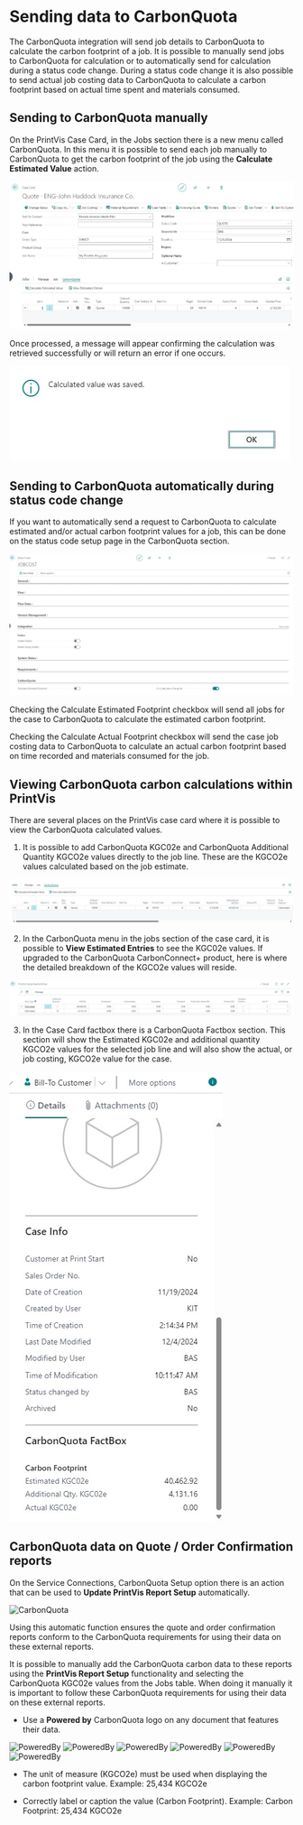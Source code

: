 # Sending data to CarbonQuota

The CarbonQuota integration will send job details to CarbonQuota to calculate the carbon footprint of a job. It is possible to manually send jobs to CarbonQuota for calculation or to automatically send for calculation during a status code change. During a status code change it is also possible to send actual job costing data to CarbonQuota to calculate a carbon footprint based on actual time spent and materials consumed.

## Sending to CarbonQuota manually

On the PrintVis Case Card, in the Jobs section there is a new menu called CarbonQuota. In this menu it is possible to send each job manually to CarbonQuota to get the carbon footprint of the job using the **Calculate Estimated Value** action.

![CarbonQuota](./assets/CQUsage1.jpg)

Once processed, a message will appear confirming the calculation was retrieved successfully or will return an error if one occurs.

![CarbonQuota](./assets/CQUsage2.jpg)

## Sending to CarbonQuota automatically during status code change

If you want to automatically send a request to CarbonQuota to calculate estimated and/or actual carbon footprint values for a job, this can be done on the status code setup page in the CarbonQuota section.

![CarbonQuota](./assets/CQUsage3.jpg)

Checking the Calculate Estimated Footprint checkbox will send all jobs for the case to CarbonQuota to calculate the estimated carbon footprint. 

Checking the Calculate Actual Footprint checkbox will send the case job costing data to CarbonQuota to calculate an actual carbon footprint based on time recorded and materials consumed for the job. 

## Viewing CarbonQuota carbon calculations within PrintVis

There are several places on the PrintVis case card where it is possible to view the CarbonQuota calculated values. 

1. It is possible to add CarbonQuota KGC02e and CarbonQuota Additional Quantity KGCO2e values directly to the job line. These are the KGCO2e values calculated based on the job estimate.

![CarbonQuota](./assets/CQUsage4.jpg)

2. In the CarbonQuota menu in the jobs section of the case card, it is possible to **View Estimated Entries** to see the KGC02e values. If upgraded to the CarbonQuota CarbonConnect+ product, here is where the detailed breakdown of the KGCO2e values will reside.

![CarbonQuota](./assets/CQUsage5.jpg)

3. In the Case Card factbox there is a CarbonQuota Factbox section. This section will show the Estimated KGC02e and additional quantity KGCO2e values for the selected job line and will also show the actual, or job costing, KGCO2e value for the case.

![CarbonQuota](./assets/CQUsage6.jpg)

## CarbonQuota data on Quote / Order Confirmation reports

On the Service Connections, CarbonQuota Setup option there is an action that can be used to **Update PrintVis Report Setup** automatically.

![CarbonQuota](.assets/CQSetup15.jpg)

Using this automatic function ensures the quote and order confirmation reports conform to the CarbonQuota requirements for using their data on these external reports.

It is possible to manually add the CarbonQuota carbon data to these reports using the **PrintVis Report Setup** functionality and selecting the CarbonQuota KGC02e values from the Jobs table. When doing it manually it is important to follow these CarbonQuota requirements for using their data on these external reports.

- Use a **Powered by** CarbonQuota logo on any document that features their data.

![PoweredBy](.assets/PoweredBy1.png)
![PoweredBy](.assets/PoweredBy2.png)
![PoweredBy](.assets/PoweredBy3.png)
![PoweredBy](.assets/PoweredBy4.png)
![PoweredBy](.assets/PoweredBy5.png)
![PoweredBy](.assets/PoweredBy6.png)

- The unit of measure (KGCO2e) must be used when displaying the carbon footprint value. Example: 25,434 KGCO2e

- Correctly label or caption the value (Carbon Footprint). Example: Carbon Footprint: 25,434 KGCO2e
